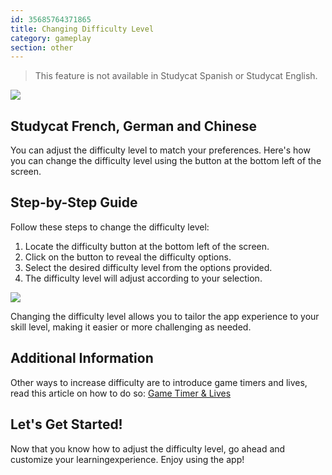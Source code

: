 ```yaml
---
id: 35685764371865
title: Changing Difficulty Level
category: gameplay
section: other
---
```

> This feature is not available in Studycat Spanish or Studycat English.

![](https://help.studycat.com/hc/article_attachments/35685764333977)

## Studycat French, German and Chinese

You can adjust the difficulty level to match your preferences. Here's how you can change the difficulty level using the button at the bottom left of the screen.

## Step-by-Step Guide

Follow these steps to change the difficulty level:

1. Locate the difficulty button at the bottom left of the screen.
2. Click on the button to reveal the difficulty options.
3. Select the desired difficulty level from the options provided.
4. The difficulty level will adjust according to your selection.

![](https://help.studycat.com/hc/article_attachments/35685764338201)

Changing the difficulty level allows you to tailor the app experience to your skill level, making it easier or more challenging as needed.

## Additional Information

Other ways to increase difficulty are to introduce game timers and lives, read this article on how to do so: [Game Timer & Lives](https://help.studycat.com/hc/en-us/articles/27187476326297)

## Let's Get Started!

Now that you know how to adjust the difficulty level, go ahead and customize your learningexperience. Enjoy using the app!